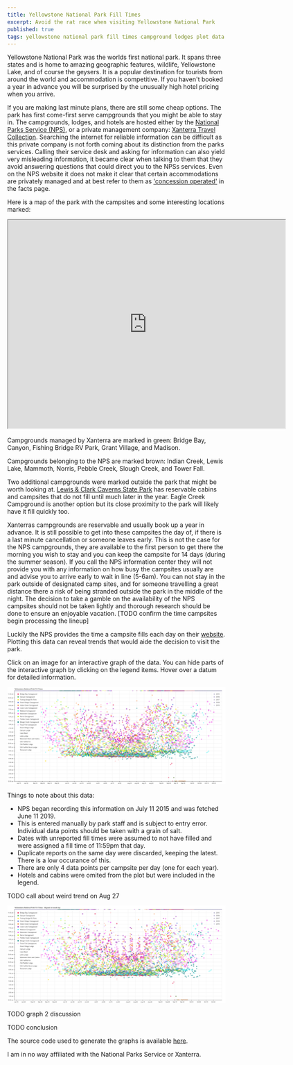 ```yaml
---
title: Yellowstone National Park Fill Times
excerpt: Avoid the rat race when visiting Yellowstone National Park
published: true
tags: yellowstone national park fill times campground lodges plot data
---
```


Yellowstone National Park was the worlds first national park. It spans three states and is home to amazing geographic features, wildlife, Yellowstone Lake, and of course the geysers. It is a popular destination for tourists from around the world and accommodation is competitive. If you haven't booked a year in advance you will be surprised by the unusually high hotel pricing when you arrive. 

If you are making last minute plans, there are still some cheap options. The park has first come-first serve campgrounds that you might be able to stay in. The campgrounds, lodges, and hotels are hosted either by the [National Parks Service (NPS)](https://www.nps.gov/yell/index.htm), or a private management company: [Xanterra Travel Collection](https://www.yellowstonenationalparklodges.com/). Searching the internet for reliable information can be difficult as this private company is not forth coming about its distinction from the parks services. Calling their service desk and asking for information can also yield very misleading information, it became clear when talking to them that they avoid answering questions that could direct you to the NPSs services. Even on the NPS website it does not make it clear that certain accommodations are privately managed and at best refer to them as ['concession operated'](https://www.nps.gov/yell/planyourvisit/parkfacts.htm#CP___PAGEID%3D2632122%2C%2Fyell%2Fplanyourvisit%2Fcampgrounds.htm%2C10747%7C) in the facts page.

Here is a map of the park with the campsites and some interesting locations marked:
<iframe src="https://www.google.com/maps/d/embed?mid=1oaACxtvgZdVyeB90YZBtZ4_sg_WZmkUT" width="640" height="480"></iframe>

Campgrounds managed by Xanterra are marked in green: Bridge Bay, Canyon, Fishing Bridge RV Park, Grant Village, and Madison.

Campgrounds belonging to the NPS are marked brown: Indian Creek, Lewis Lake, Mammoth, Norris, Pebble Creek, Slough Creek, and Tower Fall.

Two additional campgrounds were marked outside the park that might be worth looking at. [Lewis & Clark Caverns State Park](http://stateparks.mt.gov/lewis-and-clark-caverns/) has reservable cabins and campsites that do not fill until much later in the year. Eagle Creek Campground is another option but its close proximity to the park will likely have it fill quickly too.

Xanterras campgrounds are reservable and usually book up a year in advance. It is still possible to get into these campsites the day of, if there is a last minute cancellation or someone leaves early. This is not the case for the NPS campgrounds, they are available to the first person to get there the morning you wish to stay and you can keep the campsite for 14 days (during the summer season). If you call the NPS information center they will not provide you with any information on how busy the campsites usually are and advise you to arrive early to wait in line (5-6am). You can not stay in the park outside of designated camp sites, and for someone travelling a great distance there a risk of being stranded outside the park in the middle of the night. The decision to take a gamble on the availability of the NPS campsites should not be taken lightly and thorough research should be done to ensure an enjoyable vacation. [TODO confirm the time campsites begin processing the lineup]

Luckily the NPS provides the time a campsite fills each day on their [website](https://www.nps.gov/yell/planyourvisit/campgrounds.htm). Plotting this data can reveal trends that would aide the decision to visit the park.

Click on an image for an interactive graph of the data.
You can hide parts of the interactive graph by clicking on the legend items.
Hover over a datum for detailed information.

<a href="/assets/posts/2019-07-07-Yellowstone-Fill-Times/Yellowstone-fill-times.html">
<img src="/assets/posts/2019-07-07-Yellowstone-Fill-Times/yellowstone-fill-times.png" width="640" />
</a>

Things to note about this data:
- NPS began recording this information on July 11 2015 and was fetched June 11 2019.
- This is entered manually by park staff and is subject to entry error. Individual data points should be taken with a grain of salt.
- Dates with unreported fill times were assumed to not have filled and were assigned a fill time of 11:59pm that day.
- Duplicate reports on the same day were discarded, keeping the latest. There is a low occurance of this.
- There are only 4 data points per campsite per day (one for each year).
- Hotels and cabins were omited from the plot but were included in the legend.

TODO call about weird trend on Aug 27

<a href="/assets/posts/2019-07-07-Yellowstone-Fill-Times/Yellowstone-fill-times-week-aligned.html">
<img src="/assets/posts/2019-07-07-Yellowstone-Fill-Times/yellowstone-fill-times-week-aligned.png" width="640" />
</a>

TODO graph 2 discussion

TODO conclusion

The source code used to generate the graphs is available [here](/assets/posts/2019-07-07-Yellowstone-Fill-Times/report.ipynb).

I am in no way affiliated with the National Parks Service or Xanterra.
